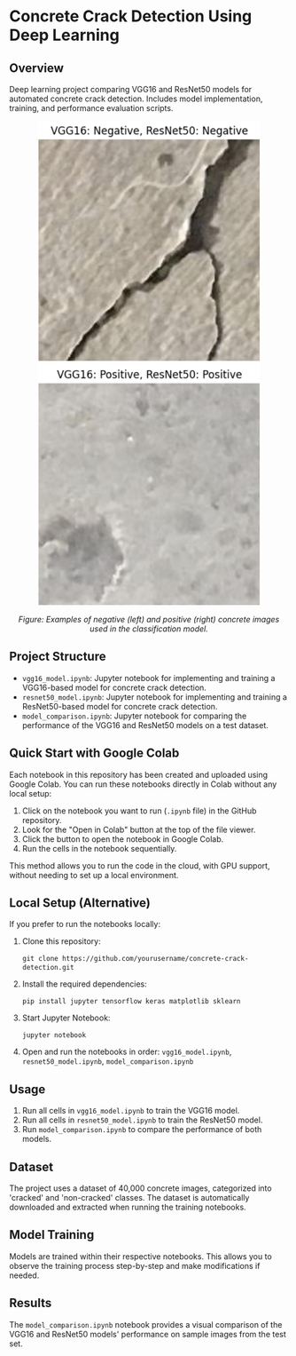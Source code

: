 # Concrete Crack Detection Using Deep Learning

## Overview
Deep learning project comparing VGG16 and ResNet50 models for automated concrete crack detection. Includes model implementation, training, and performance evaluation scripts.

<p align="center">
  <img src="concrete_negative.png" width="400" alt="Negative Concrete Sample">
  <img src="concrete_positive.png" width="400" alt="Positive Concrete Sample">
</p>
<p align="center">
  <em>Figure: Examples of negative (left) and positive (right) concrete images used in the classification model.</em>
</p>

## Project Structure

- `vgg16_model.ipynb`: Jupyter notebook for implementing and training a VGG16-based model for concrete crack detection.
- `resnet50_model.ipynb`: Jupyter notebook for implementing and training a ResNet50-based model for concrete crack detection.
- `model_comparison.ipynb`: Jupyter notebook for comparing the performance of the VGG16 and ResNet50 models on a test dataset.

## Quick Start with Google Colab

Each notebook in this repository has been created and uploaded using Google Colab. You can run these notebooks directly in Colab without any local setup:

1. Click on the notebook you want to run (`.ipynb` file) in the GitHub repository.
2. Look for the "Open in Colab" button at the top of the file viewer.
3. Click the button to open the notebook in Google Colab.
4. Run the cells in the notebook sequentially.

This method allows you to run the code in the cloud, with GPU support, without needing to set up a local environment.

## Local Setup (Alternative)

If you prefer to run the notebooks locally:

1. Clone this repository:
   ```
   git clone https://github.com/yourusername/concrete-crack-detection.git
   ```
2. Install the required dependencies:
   ```
   pip install jupyter tensorflow keras matplotlib sklearn
   ```
3. Start Jupyter Notebook:
   ```
   jupyter notebook
   ```
4. Open and run the notebooks in order: `vgg16_model.ipynb`, `resnet50_model.ipynb`, `model_comparison.ipynb`

## Usage

1. Run all cells in `vgg16_model.ipynb` to train the VGG16 model.
2. Run all cells in `resnet50_model.ipynb` to train the ResNet50 model.
3. Run `model_comparison.ipynb` to compare the performance of both models.

## Dataset

The project uses a dataset of 40,000 concrete images, categorized into 'cracked' and 'non-cracked' classes. The dataset is automatically downloaded and extracted when running the training notebooks.

## Model Training

Models are trained within their respective notebooks. This allows you to observe the training process step-by-step and make modifications if needed.

## Results

The `model_comparison.ipynb` notebook provides a visual comparison of the VGG16 and ResNet50 models' performance on sample images from the test set.
